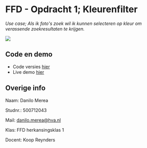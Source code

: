 # FFD - Opdracht 1; Kleurenfilter 
*Use case; Als ik foto's zoek wil ik kunnen selecteren op kleur om verassende zoekresultaten te krijgen.*

![](https://webexpresions.co.za/wp-content/uploads/2017/06/html-css-javascript.png)

## Code en demo
+ Code versies [hier](https://github.com/danilomerea/frondesign/tree/master/opdracht1)
+ Live demo [hier](https://danilomerea.github.io/frondesign/opdracht1/v1.1/)


## Overige info
Naam: Danilo Merea

Studnr.: 500712043

Mail: [danilo.merea@hva.nl](mailto:danilo.merea@hva.nl)

Klas: FFD herkansingsklas 1

Docent: Koop Reynders




